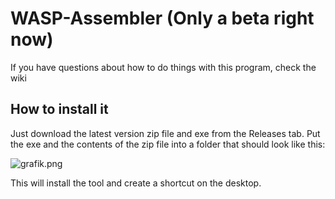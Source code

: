 # WASP-Assembler (Only a beta right now)
If you have questions about how to do things with this program, check the wiki

## How to install it
Just download the latest version zip file and exe from the Releases tab.
Put the exe and the contents of the zip file into a folder that should look like this:

![grafik.png](https://github.com/user-attachments/assets/d56021a9-f182-402f-9fb2-597224b23aed)

This will install the tool and create a shortcut on the desktop.
